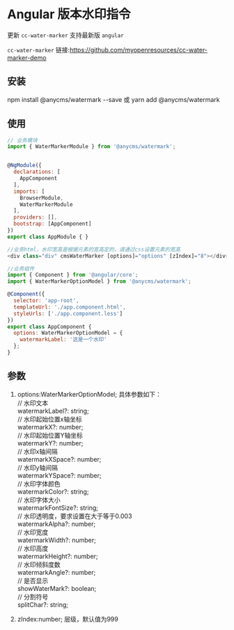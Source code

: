 # Angular 版本水印指令

更新 `cc-water-marker` 支持最新版 `angular` 

`cc-water-marker` 链接:https://github.com/myopenresources/cc-water-marker-demo

## 安装
npm install @anycms/watermark --save  或 yarn add @anycms/watermark

## 使用

```javascript
// 业务模块
import { WaterMarkerModule } from '@anycms/watermark';


@NgModule({
  declarations: [
    AppComponent
  ],
  imports: [
    BrowserModule,
    WaterMarkerModule
  ],
  providers: [],
  bootstrap: [AppComponent]
})
export class AppModule { }

//业务html，水印宽高是根据元素的宽高定的，请通过css设置元素的宽高
<div class="div" cmsWaterMarker [options]="options" [zIndex]="8"></div>

//业务组件
import { Component } from '@angular/core';
import { WaterMarkerOptionModel } from '@anycms/watermark';

@Component({
  selector: 'app-root',
  templateUrl: './app.component.html',
  styleUrls: ['./app.component.less']
})
export class AppComponent {
  options: WaterMarkerOptionModel = {
    watermarkLabel: '这是一个水印'
  };
}


```

## 参数
1. options:WaterMarkerOptionModel; 具体参数如下：<br>
// 水印文本<br>
watermarkLabel?: string;<br>
// 水印起始位置x轴坐标<br>
watermarkX?: number;<br>
// 水印起始位置Y轴坐标<br>
watermarkY?: number;<br>
// 水印x轴间隔<br>
watermarkXSpace?: number;<br>
// 水印y轴间隔<br>
watermarkYSpace?: number;<br>
// 水印字体颜色<br>
watermarkColor?: string;<br>
// 水印字体大小<br>
watermarkFontSize?: string;<br>
// 水印透明度，要求设置在大于等于0.003<br>
watermarkAlpha?: number;<br>
// 水印宽度<br>
watermarkWidth?: number;<br>
// 水印高度<br>
watermarkHeight?: number;<br>
// 水印倾斜度数<br>
watermarkAngle?: number;<br>
// 是否显示<br>
showWaterMark?: boolean;<br>
// 分割符号<br>
splitChar?: string;<br>



2. zIndex:number; 层级，默认值为999<br>
